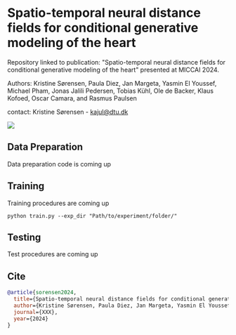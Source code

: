 # Spatio-temporal neural distance fields for conditional generative modeling of the heart
Repository linked to publication: "Spatio-temporal neural distance fields for conditional generative modeling of the heart" presented at MICCAI 2024. 

Authors: Kristine Sørensen, Paula Diez, Jan Margeta, Yasmin El Youssef, Michael Pham, Jonas Jalili Pedersen, Tobias Kühl, Ole de Backer, Klaus Kofoed, Oscar Camara, and Rasmus Paulsen

contact: Kristine Sørensen - kajul@dtu.dk

![](https://github.com/kristineaajuhl/spatio_temporal_generative_cardiac_model/blob/main/normal_cropped.gif)

## Data Preparation
Data preparation code is coming up

## Training
Training procedures are coming up

```
python train.py --exp_dir "Path/to/experiment/folder/" 
```

## Testing
Test procedures are coming up

## Cite

```bibtex
@article{sorensen2024,
  title={Spatio-temporal neural distance fields for conditional generative modeling of the heart},
  author={Kristine Sørensen, Paula Diez, Jan Margeta, Yasmin El Youssef, Michael Pham, Jonas Jalili Pedersen, Tobias Kühl, Ole de Backer, Klaus Kofoed, Oscar Camara, and Rasmus Paulsen},
  journal={XXX},
  year={2024}
}

